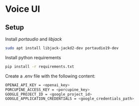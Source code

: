 # Voice UI

## Setup

Install *portaudio* and *libjack*

```bash
sudo apt install libjack-jackd2-dev portaudio19-dev
```

Install python requirements

```bash
pip install -r requirements.txt
```

Create a .env file with the following content:

```bash
OPENAI_API_KEY = <openai_key>
PORCUPINE_ACCESS_KEY = <porcupine_key>
GOOGLE_PROJECT_ID = <google_project_id>
GOOGLE_APPLICATION_CREDENTIALS = <google_credentials_path>
```
